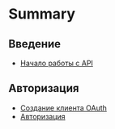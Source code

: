 # Summary

## Введение

* [Начало работы с API](README.md)

## Авторизация

* [Создание клиента OAuth](create-oauth-client.md)
* [Авторизация](methods.md)

